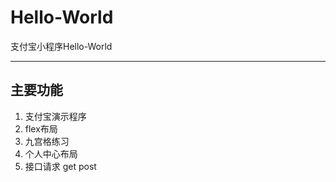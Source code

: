 # Hello-World
支付宝小程序Hello-World
***

## 主要功能
1. 支付宝演示程序
2. flex布局
3. 九宫格练习
4. 个人中心布局
5. 接口请求 get post
